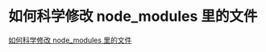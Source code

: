 # 如何科学修改 node_modules 里的文件

[如何科学修改 node_modules 里的文件](https://mp.weixin.qq.com/s/qapa6VlJ2lMr3Q5j3zUswg)